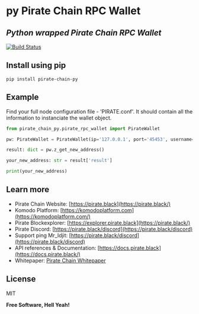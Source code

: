 # py Pirate Chain RPC Wallet
## _Python wrapped Pirate Chain RPC Wallet_

[![Build Status](https://travis-ci.org/joemccann/dillinger.svg?branch=master)](https://travis-ci.org/joemccann/dillinger)

## Install using pip
```pip install pirate-chain-py```

## Example

Find your full node configuration file - 'PIRATE.conf'.
It should contain all the information to instanciate the wallet object.

```python
from pirate_chain_py.pirate_rpc_wallet import PirateWallet

pw: PirateWallet = PirateWallet(ip='127.0.0.1', port='45453', username='user388885', password='pass388885')

result: dict = pw.z_get_new_address()

your_new_address: str = result['result']

print(your_new_address)
```

## Learn more

- Pirate Chain Website: [https://pirate.black](https://pirate.black/)
- Komodo Platform: [https://komodoplatform.com](https://komodoplatform.com/)
- Pirate Blockexplorer: [https://explorer.pirate.black](https://pirate.black/)
- Pirate Discord: [https://pirate.black/discord](https://pirate.black/discord)
- Support ping Mr_Idjit: [https://pirate.black/discord](https://pirate.black/discord)
- API references & Documentation: [https://docs.pirate.black](https://docs.pirate.black/)
- Whitepaper: [Pirate Chain Whitepaper](https://pirate.black/whitepaper)

## License

MIT

**Free Software, Hell Yeah!**

